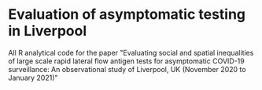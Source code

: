 # Evaluation of asymptomatic testing in Liverpool
All R analytical code for the paper "Evaluating social and spatial inequalities of large scale rapid lateral flow antigen tests for asymptomatic COVID-19 surveillance: An observational study of Liverpool, UK (November 2020 to January 2021)"

